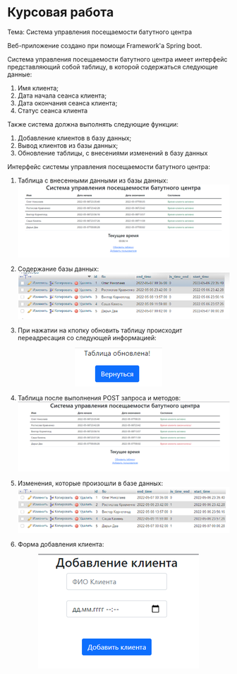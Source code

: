 # Курсовая работа

Тема: Система управления посещаемости батутного центра

Веб-приложение создано при помощи Framework'а Spring boot.

Система управления посещаемости батутного центра имеет интерфейс представляющий собой таблицу, в которой содержаться следующие данные:
  1. Имя клиента;
  2. Дата начала сеанса клиента;
  3. Дата окончания сеанса клиента;
  4. Статус сеанса клиента

Также система должна выполнять следующие функции:
  1. Добавление клиентов в базу данных;
  2. Вывод клиентов из базы данных;
  3. Обновление таблицы, с внесениями изменений в базу данных

Интерфейс системы управления посещаемости батутного центра:
1. Таблица с внесенными данными из базы данных:
![alt text](https://github.com/oaoOlegStroi/Coursework/blob/main/screenshots/tableBefore.png)

2. Содержание базы данных:
![alt text](https://github.com/oaoOlegStroi/Coursework/blob/main/screenshots/databaseBefore.png)

3. При нажатии на кпопку обновить таблицу происходит переадресация со следующей информацией:
<p align="center"><img src="https://github.com/oaoOlegStroi/Coursework/blob/main/screenshots/updateTable.png"></p>

4. Таблица после выполнения POST запроса и методов:
![alt text](https://github.com/oaoOlegStroi/Coursework/blob/main/screenshots/tableAfter.png)

5. Изменения, которые произошли в базе данных:
![alt text](https://github.com/oaoOlegStroi/Coursework/blob/main/screenshots/databaseAfter.png)

6. Форма добавления клиента:
<p align="center"><img src="https://github.com/oaoOlegStroi/Coursework/blob/main/screenshots/addUser.png"></p>
